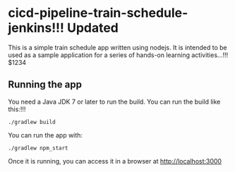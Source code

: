 # cicd-pipeline-train-schedule-jenkins!!! Updated

This is a simple train schedule app written using nodejs. It is intended to be used as a sample application for a series of hands-on learning activities...!!! $1234

## Running the app

You need a Java JDK 7 or later to run the build. You can run the build like this:!!!

    ./gradlew build

You can run the app with:

    ./gradlew npm_start

Once it is running, you can access it in a browser at [http://localhost:3000](http://localhost:3000)
